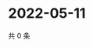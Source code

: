 # 2022-05-11

共 0 条

<!-- BEGIN WEIBO -->
<!-- 最后更新时间 Wed May 11 2022 02:01:45 GMT+0800 (China Standard Time) -->

<!-- END WEIBO -->
